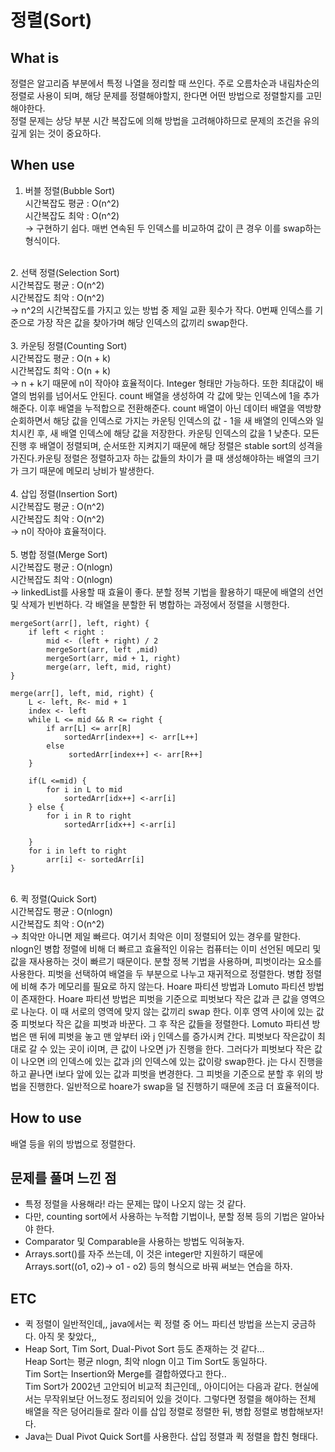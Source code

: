 # 정렬(Sort)

## What is
정렬은 알고리즘 부분에서 특정 나열을 정리할 때 쓰인다. 주로 오름차순과 내림차순의 정렬로 사용이 되며, 해당 문제를 정렬해야할지, 한다면 어떤 방법으로 정렬할지를 고민해야한다.<br>
정렬 문제는 상당 부분 시간 복잡도에 의해 방법을 고려해야하므로 문제의 조건을 유의 깊게 읽는 것이 중요하다.<br>

## When use
1. 버블 정렬(Bubble Sort)<br>
시간복잡도 평균 : O(n^2)<br>
시간복잡도 최악 : O(n^2)<br>
-> 구현하기 쉽다. 매번 연속된 두 인덱스를 비교하여 값이 큰 경우 이를 swap하는 형식이다.<br>
<br>
2. 선택 정렬(Selection Sort)<br>
시간복잡도 평균 : O(n^2)<br>
시간복잡도 최악 : O(n^2)<br>
-> n^2의 시간복잡도를 가지고 있는 방법 중 제일 교환 횟수가 작다. 0번째 인덱스를 기준으로 가장 작은 값을 찾아가며 해당 인덱스의 값끼리 swap한다.<br>
<br>
3. 카운팅 정렬(Counting Sort)<br>
시간복잡도 평균 : O(n + k)<br>
시간복잡도 최악 : O(n + k)<br>
-> n + k기 때문에 n이 작아야 효율적이다. Integer 형태만 가능하다. 또한 최대값이 배열의 범위를 넘어서도 안된다. count 배열을 생성하여 각 값에 맞는 인덱스에 1을 추가해준다. 이후 배열을 누적합으로 전환해준다. count 배열이 아닌 데이터 배열을 역방향 순회하면서 해당 값을 인덱스로 가지는 카운팅 인덱스의 값 - 1을 새 배열의 인덱스와 일치시킨 후, 새 배열 인덱스에 해당 값을 저장한다. 카운팅 인덱스의 값을 1 낮춘다. 모든 진행 후 배열이 정렬되며, 순서또한 지켜지기 때문에 해당 정렬은 stable sort의 성격을 가진다.카운팅 정렬은 정렬하고자 하는 값들의 차이가 클 때 생성해야하는 배열의 크기가 크기 때문에 메모리 낭비가 발생한다. <br>
<br>
4. 삽입 정렬(Insertion Sort)<br>
시간복잡도 평균 : O(n^2)<br>
시간복잡도 최악 : O(n^2)<br>
-> n이 작아야 효율적이다.<br>
<br>
5. 병합 정렬(Merge Sort)<br>
시간복잡도 평균 : O(nlogn)<br>
시간복잡도 최악 : O(nlogn)<br>
-> linkedList를 사용할 때 효율이 좋다. 분할 정복 기법을 활용하기 때문에 배열의 선언 및 삭제가 빈번하다. 각 배열을 분할한 뒤 병합하는 과정에서 정렬을 시행한다.<br>

```
mergeSort(arr[], left, right) {
    if left < right :
        mid <- (left + right) / 2
        mergeSort(arr, left ,mid)
        mergeSort(arr, mid + 1, right)
        merge(arr, left, mid, right)
}

merge(arr[], left, mid, right) {
    L <- left, R<- mid + 1
    index <- left
    while L <= mid && R <= right {
        if arr[L] <= arr[R]
            sortedArr[index++] <- arr[L++]
        else
             sortedArr[index++] <- arr[R++]
    }

    if(L <=mid) {
        for i in L to mid
            sortedArr[idx++] <-arr[i]
    } else {
        for i in R to right
            sortedArr[idx++] <-arr[i]

    }
    for i in left to right
        arr[i] <- sortedArr[i]
}
```

<br>
6. 퀵 정렬(Quick Sort)<br>
시간복잡도 평균 : O(nlogn)<br>
시간복잡도 최악 : O(n^2)<br>
-> 최악만 아니면 제일 빠르다. 여기서 최악은 이미 정렬되어 있는 경우를 말한다. nlogn인 병합 정렬에 비해 더 빠르고 효율적인 이유는 컴퓨터는 이미 선언된 메모리 및 값을 재사용하는 것이 빠르기 때문이다. 분할 정복 기법을 사용하며, 피벗이라는 요소를 사용한다. 피벗을 선택하여 배열을 두 부분으로 나누고 재귀적으로 정렬한다. 병합 정렬에 비해 추가 메모리를 필요로 하지 않는다. Hoare 파티션 방법과 Lomuto 파티션 방법이 존재한다. Hoare 파티션 방법은 피벗을 기준으로 피벗보다 작은 값과 큰 값을 영역으로 나눈다. 이 때 서로의 영역에 맞지 않는 값끼리 swap 한다. 이후 영역 사이에 있는 값 중 피벗보다 작은 값을 피벗과 바꾼다. 그 후 작은 값들을 정렬한다. Lomuto 파티션 방법은 맨 뒤에 피벗을 놓고 맨 앞부터 i와 j 인덱스를 증가시켜 간다. 피벗보다 작은값이 최대로 갈 수 있는 곳이 i이며, 큰 값이 나오면 j가 진행을 한다. 그러다가 피벗보다 작은 값이 나오면 i의 인덱스에 있는 값과 j의 인덱스에 있는 값이랑 swap한다. j는 다시 진행을 하고 끝나면 i보다 앞에 있는 값과 피벗을 변경한다. 그 피벗을 기준으로 분할 후 위의 방법을 진행한다. 일반적으로 hoare가 swap을 덜 진행하기 때문에 조금 더 효율적이다.<br>

## How to use
배열 등을 위의 방법으로 정렬한다.<br>


## 문제를 풀며 느낀 점
- 특정 정렬을 사용해라! 라는 문제는 많이 나오지 않는 것 같다.<br>
- 다만, counting sort에서 사용하는 누적합 기법이나, 분할 정복 등의 기법은 알아놔야 한다.<br>
- Comparator 및 Comparable을 사용하는 방법도 익혀놓자.<br>
- Arrays.sort()를 자주 쓰는데, 이 것은 integer만 지원하기 때문에 Arrays.sort((o1, o2)-> o1 - o2) 등의 형식으로 바꿔 써보는 연습을 하자.<br>


## ETC
- 퀵 정렬이 일반적인데,, java에서는 퀵 정렬 중 어느 파티션 방법을 쓰는지 궁금하다. 아직 못 찾았다,,<br>
- Heap Sort, Tim Sort, Dual-Pivot Sort 등도 존재하는 것 같다...<br>
Heap Sort는 평균 nlogn, 최악 nlogn 이고 Tim Sort도 동일하다. <br>
Tim Sort는 Insertion와 Merge를 결합하였다고 한다..<br>
Tim Sort가 2002년 고안되어 비교적 최근인데,, 아이디어는 다음과 같다. 현실에서는 무작위보단 어느정도 정리되어 있을 것이다. 그렇다면 정렬을 해야하는 전체 배열을 작은 덩어리들로 잘라 이를 삽입 정렬로 정렬한 뒤, 병합 정렬로 병합해보자!다.<br>
- Java는 Dual Pivot Quick Sort를 사용한다. 삽입 정렬과 퀵 정렬을 합친 형태다.<br>